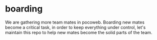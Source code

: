 boarding
========

We are gathering more team mates in pocoweb. Boarding new mates become a critical task, in order to keep everything under control, let's maintain this repo to help new mates become the solid parts of the team. 
